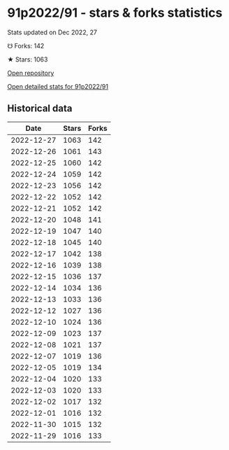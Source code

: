 # 91p2022/91 - stars & forks statistics

Stats updated on Dec 2022, 27

☋ Forks: 142

★ Stars: 1063

[Open repository](https://github.com/91p2022/91)

[Open detailed stats for 91p2022/91](https://reviewgithub.com/rep/91p2022/91)

## Historical data
| Date | Stars | Forks |
|------|-------|-------|
| 2022-12-27 | 1063 | 142 | 
| 2022-12-26 | 1061 | 143 | 
| 2022-12-25 | 1060 | 142 | 
| 2022-12-24 | 1059 | 142 | 
| 2022-12-23 | 1056 | 142 | 
| 2022-12-22 | 1052 | 142 | 
| 2022-12-21 | 1052 | 142 | 
| 2022-12-20 | 1048 | 141 | 
| 2022-12-19 | 1047 | 140 | 
| 2022-12-18 | 1045 | 140 | 
| 2022-12-17 | 1042 | 138 | 
| 2022-12-16 | 1039 | 138 | 
| 2022-12-15 | 1036 | 137 | 
| 2022-12-14 | 1034 | 136 | 
| 2022-12-13 | 1033 | 136 | 
| 2022-12-12 | 1027 | 136 | 
| 2022-12-10 | 1024 | 136 | 
| 2022-12-09 | 1023 | 137 | 
| 2022-12-08 | 1021 | 137 | 
| 2022-12-07 | 1019 | 136 | 
| 2022-12-05 | 1019 | 134 | 
| 2022-12-04 | 1020 | 133 | 
| 2022-12-03 | 1020 | 133 | 
| 2022-12-02 | 1017 | 132 | 
| 2022-12-01 | 1016 | 132 | 
| 2022-11-30 | 1015 | 132 | 
| 2022-11-29 | 1016 | 133 | 

